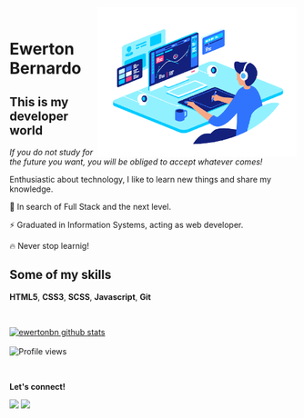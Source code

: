 <img align="right" src="./images/computer-illustration.png" width="350"/>

<br/>

# Ewerton Bernardo

## This is my developer world

*If you do not study for the future you want, you will be obliged to accept whatever comes!*

Enthusiastic about technology, I like to learn new things and share my knowledge.
<br>

🚀 In search of Full Stack and the next level.

⚡ Graduated in Information Systems, acting as web developer.

🔥 Never stop learnig!


## Some of my skills
<p>
<strong>HTML5</strong>, <strong>CSS3</strong>, <strong>SCSS</strong>, <strong>Javascript</strong>, <strong>Git</strong>
</p>

<br>

[![ewertonbn github stats](https://github-readme-stats.vercel.app/api?username=ewertonbn)](https://github.com/ewertonbn/github-readme-stats)
<br><br>
![Profile views](https://gpvc.arturio.dev/ewertonbn) 

<br/>


  <strong>Let's connect!</strong>
 <p align="left">
  <a href="https://www.linkedin.com/in/ewertonbn" target="_blank" alt="LinkedIn"><img src="https://img.shields.io/badge/-LinkedIn-blue?style=flat-square&logo=Linkedin&logoColor=white&link=https://www.linkedin.com/in/ewertonbn"></a>  
  <a href="mailto:ewertonbn.dev@gmail.com" alt="Email"><img src="https://img.shields.io/badge/-Gmail-c14438?style=flat-square&logo=Gmail&logoColor=white&link=mailto:ewertonbn.dev@gmail.com"></a>  
  </p>
</p>